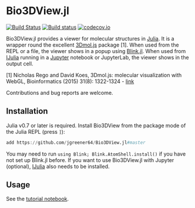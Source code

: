 # Bio3DView.jl

[![Build Status](https://travis-ci.org/jgreener64/Bio3DView.jl.svg?branch=master)](https://travis-ci.org/jgreener64/Bio3DView.jl)
[![Build status](https://ci.appveyor.com/api/projects/status/l2gep9mdvcnhsc4p/branch/master?svg=true)](https://ci.appveyor.com/project/jgreener64/bio3dview-jl/branch/master)
[![codecov.io](http://codecov.io/github/jgreener64/Bio3DView.jl/coverage.svg?branch=master)](http://codecov.io/github/jgreener64/Bio3DView.jl?branch=master)

Bio3DView.jl provides a viewer for molecular structures in [Julia](https://julialang.org).
It is a wrapper round the excellent [3Dmol.js](http://3dmol.csb.pitt.edu) package [1].
When used from the REPL or a file, the viewer shows in a popup using [Blink.jl](https://github.com/JunoLab/Blink.jl).
When used from [IJulia](https://github.com/JuliaLang/IJulia.jl) running in a [Jupyter](http://jupyter.org) notebook or JupyterLab, the viewer shows in the output cell.

[1] Nicholas Rego and David Koes,
3Dmol.js: molecular visualization with WebGL,
Bioinformatics (2015) 31(8): 1322-1324 - [link](http://doi.org/10.1093/bioinformatics/btu829)

Contributions and bug reports are welcome.

## Installation

Julia v0.7 or later is required.
Install Bio3DView from the package mode of the Julia REPL (press `]`):

```julia
add https://github.com/jgreener64/Bio3DView.jl#master
```

You may need to run `using Blink; Blink.AtomShell.install()` if you have not set up Blink.jl before.
If you want to use Bio3DView.jl with Jupyter (optional), [IJulia](https://github.com/JuliaLang/IJulia.jl) also needs to be installed.

## Usage

See the [tutorial notebook](http://nbviewer.jupyter.org/github/jgreener64/Bio3DView.jl/blob/master/examples/tutorial.ipynb).
